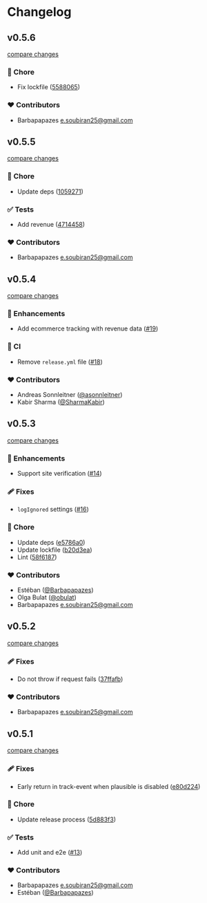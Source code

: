 # Changelog


## v0.5.6

[compare changes](https://github.com/barbapapazes/plausible-tracker/compare/v0.5.5...v0.5.6)

### 🏡 Chore

- Fix lockfile ([5588065](https://github.com/barbapapazes/plausible-tracker/commit/5588065))

### ❤️ Contributors

- Barbapapazes <e.soubiran25@gmail.com>

## v0.5.5

[compare changes](https://github.com/barbapapazes/plausible-tracker/compare/v0.5.4...v0.5.5)

### 🏡 Chore

- Update deps ([1059271](https://github.com/barbapapazes/plausible-tracker/commit/1059271))

### ✅ Tests

- Add revenue ([4714458](https://github.com/barbapapazes/plausible-tracker/commit/4714458))

### ❤️ Contributors

- Barbapapazes <e.soubiran25@gmail.com>

## v0.5.4

[compare changes](https://github.com/barbapapazes/plausible-tracker/compare/v0.5.3...v0.5.4)

### 🚀 Enhancements

- Add ecommerce tracking with revenue data ([#19](https://github.com/barbapapazes/plausible-tracker/pull/19))

### 🤖 CI

- Remove `release.yml` file ([#18](https://github.com/barbapapazes/plausible-tracker/pull/18))

### ❤️ Contributors

- Andreas Sonnleitner ([@asonnleitner](http://github.com/asonnleitner))
- Kabir Sharma ([@SharmaKabir](http://github.com/SharmaKabir))

## v0.5.3

[compare changes](https://github.com/barbapapazes/plausible-tracker/compare/v0.5.2...v0.5.3)

### 🚀 Enhancements

- Support site verification ([#14](https://github.com/barbapapazes/plausible-tracker/pull/14))

### 🩹 Fixes

- `logIgnored` settings ([#16](https://github.com/barbapapazes/plausible-tracker/pull/16))

### 🏡 Chore

- Update deps ([e5786a0](https://github.com/barbapapazes/plausible-tracker/commit/e5786a0))
- Update lockfile ([b20d3ea](https://github.com/barbapapazes/plausible-tracker/commit/b20d3ea))
- Lint ([58f6187](https://github.com/barbapapazes/plausible-tracker/commit/58f6187))

### ❤️ Contributors

- Estéban ([@Barbapapazes](http://github.com/Barbapapazes))
- Olga Bulat ([@obulat](http://github.com/obulat))
- Barbapapazes <e.soubiran25@gmail.com>

## v0.5.2

[compare changes](https://github.com/barbapapazes/plausible-tracker/compare/v0.5.1...v0.5.2)

### 🩹 Fixes

- Do not throw if request fails ([37ffafb](https://github.com/barbapapazes/plausible-tracker/commit/37ffafb))

### ❤️ Contributors

- Barbapapazes <e.soubiran25@gmail.com>

## v0.5.1

[compare changes](https://github.com/barbapapazes/plausible-tracker/compare/v0.5.0...v0.5.1)

### 🩹 Fixes

- Early return in track-event when plausible is disabled ([e80d224](https://github.com/barbapapazes/plausible-tracker/commit/e80d224))

### 🏡 Chore

- Update release process ([5d883f3](https://github.com/barbapapazes/plausible-tracker/commit/5d883f3))

### ✅ Tests

- Add unit and e2e ([#13](https://github.com/barbapapazes/plausible-tracker/pull/13))

### ❤️ Contributors

- Barbapapazes <e.soubiran25@gmail.com>
- Estéban ([@Barbapapazes](http://github.com/Barbapapazes))


